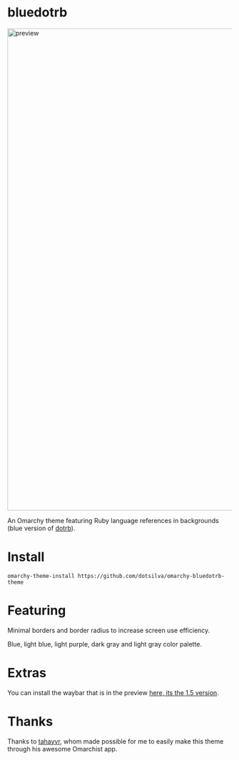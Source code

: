 # bluedotrb

<img width="1921" height="1081" alt="preview" src="https://github.com/user-attachments/assets/cff0af60-ab97-4804-8c27-e329538970f7" />


An Omarchy theme featuring Ruby language references in backgrounds (blue version of [dotrb](https://github.com/dotsilva/omarchy-dotrb-theme)).

# Install

```
omarchy-theme-install https://github.com/dotsilva/omarchy-bluedotrb-theme
```

# Featuring

Minimal borders and border radius to increase screen use efficiency.

Blue, light blue, light purple, dark gray and light gray color palette.

# Extras

You can install the waybar that is in the preview [here, its the 1.5 version](https://github.com/adsovetzky/Adsovetzky-Omarchy-s-Waybar).

# Thanks

Thanks to [tahayvr](https://github.com/tahayvr/omarchist), whom made possible for me to easily make this theme through his awesome Omarchist app.
